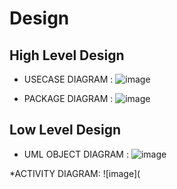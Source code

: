 # Design

## High Level Design 
* USECASE DIAGRAM :
![image](https://github.com/256606/miniproject/blob/main/2_Design/BEHAVIORAL%20DIAGRAM/Usecase%20diagram.jpg)

* PACKAGE DIAGRAM :
![image](https://github.com/256606/miniproject/blob/main/2_Design/STRUCTURAL%20DIAGRAM/Package%20diagram.jpg)

## Low Level Design 
* UML OBJECT DIAGRAM :
![image](https://github.com/256606/miniproject/blob/main/2_Design/STRUCTURAL%20DIAGRAM/Object%20diagram.jpg)

*ACTIVITY DIAGRAM:
![image](

                              
